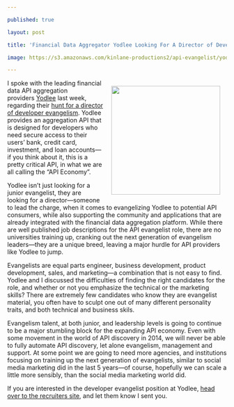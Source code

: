 ---
published: true
layout: post
title: 'Financial Data Aggregator Yodlee Looking For A Director of Developer Evangelism'
image: https://s3.amazonaws.com/kinlane-productions2/api-evangelist/yodlee/yodlee-logo.jpeg
---

<p><a href="http://www.yodlee.com/"><img style="padding: 15px;" src="https://s3.amazonaws.com/kinlane-productions2/api-evangelist/yodlee/yodlee-logo.jpeg" alt="" width="250" align="right" /></a>
<p>I spoke with the leading financial data API aggregation providers&nbsp;<a href="http://www.yodlee.com/">Yodlee</a> last week, regarding their <a href="http://www.yodlee.com/about-us/careers/">hunt for a director of developer evangelism</a>.  Yodlee provides an aggregation API that is designed for developers who need secure access to their users&rsquo; bank, credit card, investment, and loan accounts&mdash;if you think about it, this is a pretty critical API, in what we are all calling the &ldquo;API Economy&rdquo;.
<p>Yodlee isn&rsquo;t just looking for a junior evangelist, they are looking for a director&mdash;someone to lead the charge, when it comes to evangelizing Yodlee to potential API consumers, while also supporting the community and applications that are already integrated with the financial data aggregation platform. While there are well published job descriptions for the API evangelist role, there are no universities training up, cranking out the next generation of evangelism leaders&mdash;they are a unique breed, leaving a major hurdle for API providers like Yodlee to jump.
<p>Evangelists are equal parts engineer, business development, product development, sales, and marketing&mdash;a combination that is not easy to find. Yodlee and I discussed the difficulties of finding the right candidates for the role, and whether or not you emphasize the technical or the marketing skills? There are extremely few candidates who know they are evangelist material, you often have to sculpt one out of many different personality traits, and both technical and business skils.
<p>Evangelism talent, at both junior, and leadership levels is going to continue to be a major stumbling block for the expanding API economy. Even with some movement in the world of API discovery in 2014, we will never be able to fully automate API discovery, let alone evangelism, management and support. At some point we are going to need more agencies, and institutions focusing on training up the next generation of evangelists, similar to social media marketing did in the last 5 years&mdash;of course, hopefully we can scale a little more sensibly, than the social media marketing world did.
<p>If you are interested in the developer evangelist position at Yodlee, <a href="http://www.rockitrecruiting.com/jobs.php?cjobid=JB197383618">head over to the recruiters site</a>, and let them know I sent you.

